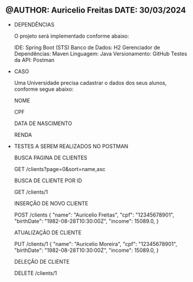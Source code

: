 @AUTHOR: Auricelio Freitas
DATE: 30/03/2024
------------------------------

- DEPENDÊNCIAS 

  O projeto será implementado conforme abaixo: 
  
    IDE: Spring Boot (STS)
    Banco de Dados: H2
    Gerenciador de Dependências: Maven
    Linguagem: Java
    Versionamento: GitHub
    Testes da API: Postman



- CASO

  Uma Universidade precisa cadastrar o dados dos seus alunos, conforme segue abaixo:
  
    NOME

    CPF

    DATA DE NASCIMENTO

    RENDA 


- TESTES A SEREM REALIZADOS NO POSTMAN

  BUSCA PAGINA DE CLIENTES
  
    GET /clients?page=0&sort=name,asc
  
  BUSCA DE CLIENTE POR ID
  
    GET /clients/1
  
  INSERÇÃO DE NOVO CLIENTE
  
    POST /clients
    {
      "name": "Auricelio Freitas",
      "cpf": "12345678901",
      "birthDate": "1982-08-28T10:30:00Z",
      "income": 15089.0,
    }

  ATUALIZAÇÃO DE CLIENTE
  
    PUT /clients/1
    {
      "name": "Auricelio Moreira",
      "cpf": "12345678901",
      "birthDate": "1982-08-28T10:30:00Z",
      "income": 15089.0,
    }

  DELEÇÃO DE CLIENTE
  
   DELETE /clients/1


